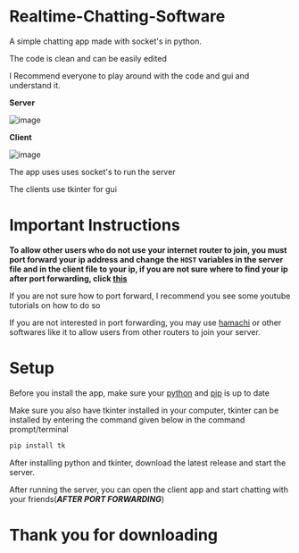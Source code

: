 # Realtime-Chatting-Software
A simple chatting app made with socket's in python.

The code is clean and can be easily edited

I Recommend everyone to play around with the code and gui and understand it.

**Server**

![image](https://cdn.discordapp.com/attachments/950043764062310450/958023787100647514/unknown.png)


**Client**

![image](https://user-images.githubusercontent.com/98301106/160432849-7f8d9f27-b814-4f53-8d76-0bd2a5bbfa44.png)

The app uses uses socket's to run the server

The clients use tkinter for gui

# Important Instructions

**To allow other users who do not use your internet router to join, you must port forward your ip address and change the `HOST` variables in the server file and in the client file to your ip, if you are not sure where to find your ip after port forwarding, click [this](https://www.whatismyip.com/)**

If you are not sure how to port forward, I recommend you see some youtube tutorials on how to do so

If you are not interested in port forwarding, you may use [hamachi](https://vpn.net/) or other softwares like it to allow users from other routers to join your server.

# Setup

Before you install the app, make sure your [python](https://www.python.org/downloads) and [pip](https://pypi.org/) is up to date

Make sure you also have tkinter installed in your computer, tkinter can be installed by entering the command given below in the command prompt/terminal

```sh
pip install tk
```

After installing python and tkinter, download the latest release and start the server.

After running the server, you can open the client app and start chatting with your friends(***AFTER PORT FORWARDING***)

# Thank you for downloading
